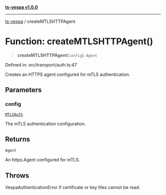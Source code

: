 [**ts-vespa v1.0.0**](../README.md)

***

[ts-vespa](../README.md) / createMTLSHTTPAgent

# Function: createMTLSHTTPAgent()

> **createMTLSHTTPAgent**(`config`): `Agent`

Defined in: src/transport/auth.ts:47

Creates an HTTPS agent configured for mTLS authentication.

## Parameters

### config

[`MTLSAuth`](../interfaces/MTLSAuth.md)

The mTLS authentication configuration.

## Returns

`Agent`

An https.Agent configured for mTLS.

## Throws

VespaAuthenticationError if certificate or key files cannot be read.
